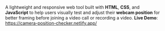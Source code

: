 A lightweight and responsive web tool built with **HTML**, **CSS**, and **JavaScript** to help users visually test and adjust their **webcam position** for better framing before joining a video call or recording a video.
**Live Demo**: https://camera-position-checker.netlify.app/
